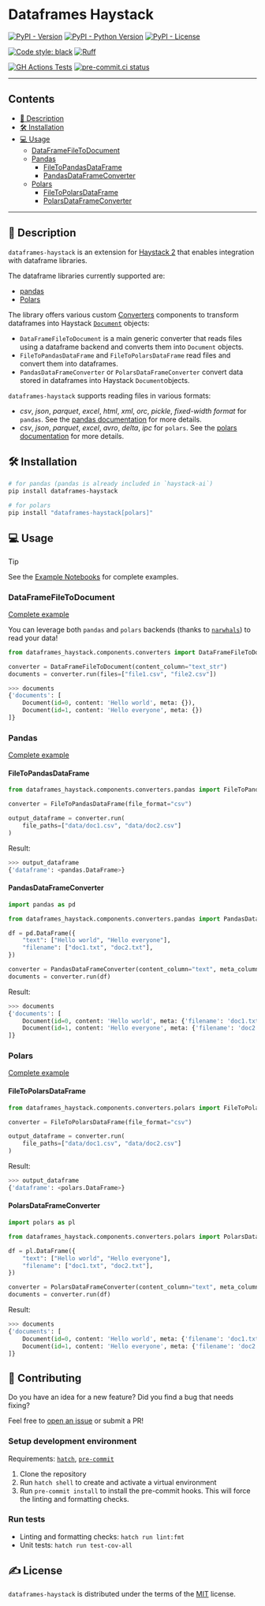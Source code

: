 # Dataframes Haystack

[![PyPI - Version](https://img.shields.io/pypi/v/dataframes-haystack)](https://pypi.org/project/dataframes-haystack)
[![PyPI - Python Version](https://img.shields.io/pypi/pyversions/dataframes-haystack?logo=python&logoColor=white)](https://pypi.org/project/dataframes-haystack)
[![PyPI - License](https://img.shields.io/pypi/l/dataframes-haystack)](https://pypi.org/project/dataframes-haystack)


[![Code style: black](https://img.shields.io/badge/code%20style-black-000000.svg)](https://github.com/psf/black)
[![Ruff](https://img.shields.io/endpoint?url=https://raw.githubusercontent.com/astral-sh/ruff/main/assets/badge/v2.json)](https://github.com/astral-sh/ruff)

[![GH Actions Tests](https://github.com/EdAbati/dataframes-haystack/actions/workflows/test.yml/badge.svg)](https://github.com/EdAbati/dataframes-haystack/actions/workflows/test.yml)
[![pre-commit.ci status](https://results.pre-commit.ci/badge/github/EdAbati/dataframes-haystack/main.svg)](https://results.pre-commit.ci/latest/github/EdAbati/dataframes-haystack/main)

-----

## Contents

- [📃 Description](#description)
- [🛠️ Installation](#installation)
- [💻 Usage](#usage)
  - [DataFrameFileToDocument](#dataframefiletodocument)
  - [Pandas](#pandas)
    - [FileToPandasDataFrame](#filetopandasdataframe)
    - [PandasDataFrameConverter](#pandasdataframeconverter)
  - [Polars](#polars)
    - [FileToPolarsDataFrame](#filetopolarsdataframe)
    - [PolarsDataFrameConverter](#polarsdataframeconverter)

-----

## 📃 Description

`dataframes-haystack` is an extension for [Haystack 2](https://docs.haystack.deepset.ai/docs/intro) that enables integration with dataframe libraries.

The dataframe libraries currently supported are:
- [pandas](https://pandas.pydata.org/)
- [Polars](https://pola.rs)

The library offers various custom [Converters](https://docs.haystack.deepset.ai/docs/converters) components to transform dataframes into Haystack [`Document`](https://docs.haystack.deepset.ai/docs/data-classes#document) objects:
- `DataFrameFileToDocument` is a main generic converter that reads files using a dataframe backend and converts them into `Document` objects.
- `FileToPandasDataFrame` and `FileToPolarsDataFrame` read files and convert them into dataframes.
- `PandasDataFrameConverter` or `PolarsDataFrameConverter` convert data stored in dataframes into Haystack `Document`objects.

`dataframes-haystack` supports reading files in various formats:
- _csv_, _json_, _parquet_, _excel_, _html_, _xml_, _orc_, _pickle_, _fixed-width format_ for `pandas`. See the [pandas documentation](https://pandas.pydata.org/pandas-docs/stable/user_guide/io.html) for more details.
- _csv_, _json_, _parquet_, _excel_, _avro_, _delta_, _ipc_ for `polars`. See the [polars documentation](https://docs.pola.rs/api/python/stable/reference/io.html) for more details.

## 🛠️ Installation

```sh
# for pandas (pandas is already included in `haystack-ai`)
pip install dataframes-haystack

# for polars
pip install "dataframes-haystack[polars]"
```

## 💻 Usage

> [!TIP]
> See the [Example Notebooks](./notebooks) for complete examples.

### DataFrameFileToDocument

[Complete example](https://github.com/EdAbati/dataframes-haystack/blob/main/notebooks/dataframe-file-to-doc-example.ipynb)

You can leverage both `pandas` and `polars` backends (thanks to [`narwhals`](https://github.com/narwhals-dev/narwhals)) to read your data!

```python
from dataframes_haystack.components.converters import DataFrameFileToDocument

converter = DataFrameFileToDocument(content_column="text_str")
documents = converter.run(files=["file1.csv", "file2.csv"])
```

```python
>>> documents
{'documents': [
    Document(id=0, content: 'Hello world', meta: {}),
    Document(id=1, content: 'Hello everyone', meta: {})
]}
```

### Pandas

[Complete example](https://github.com/EdAbati/dataframes-haystack/blob/main/notebooks/pandas-example.ipynb)

#### FileToPandasDataFrame

```python
from dataframes_haystack.components.converters.pandas import FileToPandasDataFrame

converter = FileToPandasDataFrame(file_format="csv")

output_dataframe = converter.run(
    file_paths=["data/doc1.csv", "data/doc2.csv"]
)
```

Result:
```python
>>> output_dataframe
{'dataframe': <pandas.DataFrame>}
```

#### PandasDataFrameConverter

```python
import pandas as pd

from dataframes_haystack.components.converters.pandas import PandasDataFrameConverter

df = pd.DataFrame({
    "text": ["Hello world", "Hello everyone"],
    "filename": ["doc1.txt", "doc2.txt"],
})

converter = PandasDataFrameConverter(content_column="text", meta_columns=["filename"])
documents = converter.run(df)
```

Result:
```python
>>> documents
{'documents': [
    Document(id=0, content: 'Hello world', meta: {'filename': 'doc1.txt'}),
    Document(id=1, content: 'Hello everyone', meta: {'filename': 'doc2.txt'})
]}
```

### Polars

[Complete example](https://github.com/EdAbati/dataframes-haystack/blob/main/notebooks/polars-example.ipynb)

#### FileToPolarsDataFrame

```python
from dataframes_haystack.components.converters.polars import FileToPolarsDataFrame

converter = FileToPolarsDataFrame(file_format="csv")

output_dataframe = converter.run(
    file_paths=["data/doc1.csv", "data/doc2.csv"]
)
```

Result:
```python
>>> output_dataframe
{'dataframe': <polars.DataFrame>}
```

#### PolarsDataFrameConverter

```python
import polars as pl

from dataframes_haystack.components.converters.polars import PolarsDataFrameConverter

df = pl.DataFrame({
    "text": ["Hello world", "Hello everyone"],
    "filename": ["doc1.txt", "doc2.txt"],
})

converter = PolarsDataFrameConverter(content_column="text", meta_columns=["filename"])
documents = converter.run(df)
```

Result:
```python
>>> documents
{'documents': [
    Document(id=0, content: 'Hello world', meta: {'filename': 'doc1.txt'}),
    Document(id=1, content: 'Hello everyone', meta: {'filename': 'doc2.txt'})
]}
```

## 🤝 Contributing

Do you have an idea for a new feature? Did you find a bug that needs fixing?

Feel free to [open an issue](https://github.com/EdAbati/dataframes-haystack/issues) or submit a PR!

### Setup development environment

Requirements: [`hatch`](https://hatch.pypa.io/latest/install/), [`pre-commit`](https://pre-commit.com/#install)

1. Clone the repository
1. Run `hatch shell` to create and activate a virtual environment
1. Run `pre-commit install` to install the pre-commit hooks. This will force the linting and formatting checks.

### Run tests

- Linting and formatting checks: `hatch run lint:fmt`
- Unit tests: `hatch run test-cov-all`

## ✍️ License

`dataframes-haystack` is distributed under the terms of the [MIT](https://spdx.org/licenses/MIT.html) license.
